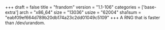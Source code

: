 +++
draft = false
title = "frandom"
version = "1.1-106"
categories = ['base-extra']
arch = "x86_64"
size = "13036"
usize = "62004"
sha1sum = "eabf09ef664d789b20db174a23c2dd01049c5109"
+++
A RNG that is faster than /dev/urandom.
